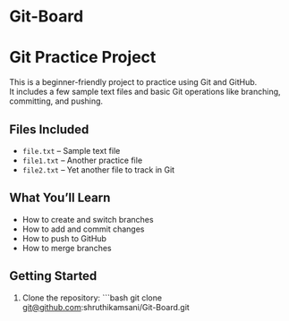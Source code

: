 # Git-Board

# Git Practice Project

This is a beginner-friendly project to practice using Git and GitHub.  
It includes a few sample text files and basic Git operations like branching, committing, and pushing.

## Files Included
- `file.txt` – Sample text file
- `file1.txt` – Another practice file
- `file2.txt` – Yet another file to track in Git

## What You’ll Learn
- How to create and switch branches
- How to add and commit changes
- How to push to GitHub
- How to merge branches

## Getting Started
1. Clone the repository:   ```bash
   git clone git@github.com:shruthikamsani/Git-Board.git


